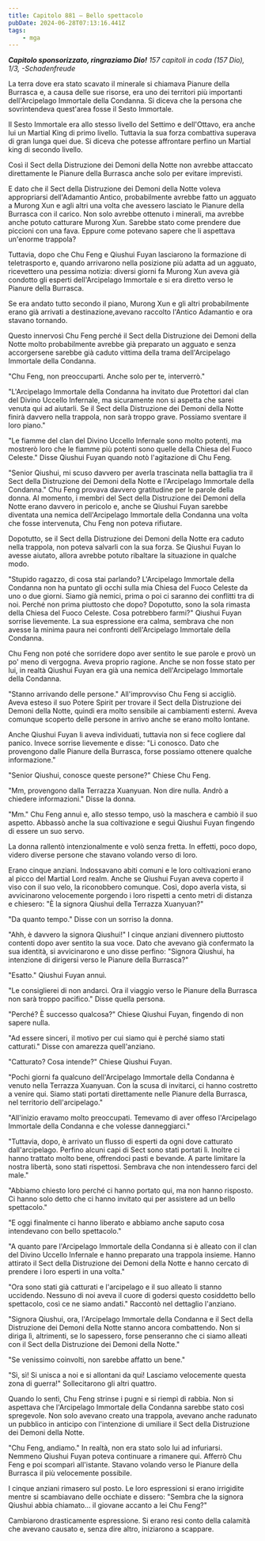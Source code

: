 ```yaml
---
title: Capitolo 881 – Bello spettacolo
pubDate: 2024-06-28T07:13:16.441Z
tags:
    - mga
---
```



<em><strong>Capitolo sponsorizzato, ringraziamo Dio!</strong>
157 capitoli in coda (157 Dio), 1/3,
-Schadenfreude</em>


La terra dove era stato scavato il minerale si chiamava Pianure della Burrasca e, a causa delle sue risorse, era uno dei territori più importanti dell'Arcipelago Immortale della Condanna. Si diceva che la persona che sovrintendeva quest'area fosse il Sesto Immortale.


Il Sesto Immortale era allo stesso livello del Settimo e dell'Ottavo, era anche lui un Martial King di primo livello. Tuttavia la sua forza combattiva superava di gran lunga quei due. Si diceva che potesse affrontare perfino un Martial king di secondo livello.


Così il Sect della Distruzione dei Demoni della Notte non avrebbe attaccato direttamente le Pianure della Burrasca anche solo per evitare imprevisti.


E dato che il Sect della Distruzione dei Demoni della Notte voleva appropriarsi dell'Adamantio Antico, probabilmente avrebbe fatto un agguato a Murong Xun e agli altri una volta che avessero lasciato le Pianure della Burrasca con il carico. Non solo avrebbe ottenuto i minerali, ma avrebbe anche potuto catturare Murong Xun. Sarebbe stato come prendere due piccioni con una fava. Eppure come potevano sapere che li aspettava un'enorme trappola?


Tuttavia, dopo che Chu Feng e Qiushui Fuyan lasciarono la formazione di teletrasporto e, quando arrivarono nella posizione più adatta ad un agguato, ricevettero una pessima notizia: diversi giorni fa Murong Xun aveva già condotto gli esperti dell'Arcipelago Immortale e si era diretto verso le Pianure della Burrasca.


Se era andato tutto secondo il piano, Murong Xun e gli altri probabilmente erano già arrivati a destinazione,avevano raccolto l'Antico Adamantio e ora stavano tornando.


Questo innervosì Chu Feng perché il Sect della Distruzione dei Demoni della Notte molto probabilmente avrebbe già preparato un agguato e senza accorgersene sarebbe già caduto vittima della trama dell'Arcipelago Immortale della Condanna.


"Chu Feng, non preoccuparti. Anche solo per te, interverrò."


"L'Arcipelago Immortale della Condanna ha invitato due Protettori dal clan del Divino Uccello Infernale, ma sicuramente non si aspetta che sarei venuta qui ad aiutarli. Se il Sect della Distruzione dei Demoni della Notte finirà davvero nella trappola, non sarà troppo grave. Possiamo sventare il loro piano."


"Le fiamme del clan del Divino Uccello Infernale sono molto potenti, ma mostrerò loro che le fiamme più potenti sono quelle della Chiesa del Fuoco Celeste." Disse Qiushui Fuyan quando notò l'agitazione di Chu Feng.


"Senior Qiushui, mi scuso davvero per averla trascinata nella battaglia tra il Sect della Distruzione dei Demoni della Notte e l'Arcipelago Immortale della Condanna." Chu Feng provava davvero gratitudine per le parole della donna. Al momento, i membri del Sect della Distruzione dei Demoni della Notte erano davvero in pericolo e, anche se Qiushui Fuyan sarebbe diventata una nemica dell'Arcipelago Immortale della Condanna una volta che fosse intervenuta, Chu Feng non poteva rifiutare.


Dopotutto, se il Sect della Distruzione dei Demoni della Notte era caduto nella trappola, non poteva salvarli con la sua forza. Se Qiushui Fuyan lo avesse aiutato, allora avrebbe potuto ribaltare la situazione in qualche modo.


"Stupido ragazzo, di cosa stai parlando? L'Arcipelago Immortale della Condanna non ha puntato gli occhi sulla mia Chiesa del Fuoco Celeste da uno o due giorni. Siamo già nemici, prima o poi ci saranno dei conflitti tra di noi. Perché non prima piuttosto che dopo? Dopotutto, sono la sola rimasta della Chiesa del Fuoco Celeste. Cosa potrebbero farmi?" Qiushui Fuyan sorrise lievemente. La sua espressione era calma, sembrava che non avesse la minima paura nei confronti dell'Arcipelago Immortale della Condanna.


Chu Feng non poté che sorridere dopo aver sentito le sue parole e provò un po' meno di vergogna. Aveva proprio ragione. Anche se non fosse stato per lui, in realtà Qiushui Fuyan era già una nemica dell'Arcipelago Immortale della Condanna.


"Stanno arrivando delle persone." All'improvviso Chu Feng si accigliò. Aveva esteso il suo Potere Spirit per trovare il Sect della Distruzione dei Demoni della Notte, quindi era molto sensibile ai cambiamenti esterni. Aveva comunque scoperto delle persone in arrivo anche se erano molto lontane.


Anche Qiushui Fuyan li aveva individuati, tuttavia non si fece cogliere dal panico. Invece sorrise lievemente e disse: "Li conosco. Dato che provengono dalle Pianure della Burrasca, forse possiamo ottenere qualche informazione."


"Senior Qiushui, conosce queste persone?" Chiese Chu Feng.


"Mm, provengono dalla Terrazza Xuanyuan. Non dire nulla. Andrò a chiedere informazioni." Disse la donna.


"Mm." Chu Feng annuì e, allo stesso tempo, usò la maschera e cambiò il suo aspetto. Abbassò anche la sua coltivazione e seguì Qiushui Fuyan fingendo di essere un suo servo.


La donna rallentò intenzionalmente e volò senza fretta. In effetti, poco dopo, videro diverse persone che stavano volando verso di loro.


Erano cinque anziani. Indossavano abiti comuni e le loro coltivazioni erano al picco del Martial Lord realm. Anche se Qiushui Fuyan aveva coperto il viso con il suo velo, la riconobbero comunque. Così, dopo averla vista, si avvicinarono velocemente porgendo i loro rispetti a cento metri di distanza e chiesero: "È la signora Qiushui della Terrazza Xuanyuan?"


"Da quanto tempo." Disse con un sorriso la donna.


"Ahh, è davvero la signora Qiushui!" I cinque anziani divennero piuttosto contenti dopo aver sentito la sua voce. Dato che avevano già confermato la sua identità, si avvicinarono e uno disse perfino: "Signora Qiushui, ha intenzione di dirigersi verso le Pianure della Burrasca?"


"Esatto." Qiushui Fuyan annuì.


"Le consiglierei di non andarci. Ora il viaggio verso le Pianure della Burrasca non sarà troppo pacifico." Disse quella persona.


"Perché? È successo qualcosa?" Chiese Qiushui Fuyan, fingendo di non sapere nulla.


"Ad essere sinceri, il motivo per cui siamo qui è perché siamo stati catturati." Disse con amarezza quell'anziano.


"Catturato? Cosa intende?" Chiese Qiushui Fuyan.


"Pochi giorni fa qualcuno dell'Arcipelago Immortale della Condanna è venuto nella Terrazza Xuanyuan. Con la scusa di invitarci, ci hanno costretto a venire qui. Siamo stati portati direttamente nelle Pianure della Burrasca, nel territorio dell'arcipelago."


"All'inizio eravamo molto preoccupati. Temevamo di aver offeso l'Arcipelago Immortale della Condanna e che volesse danneggiarci."


"Tuttavia, dopo, è arrivato un flusso di esperti da ogni dove catturato dall'arcipelago. Perfino alcuni capi di Sect sono stati portati lì. Inoltre ci hanno trattato molto bene, offrendoci pasti e bevande. A parte limitare la nostra libertà, sono stati rispettosi. Sembrava che non intendessero farci del male."


"Abbiamo chiesto loro perché ci hanno portato qui, ma non hanno risposto. Ci hanno solo detto che ci hanno invitato qui per assistere ad un bello spettacolo."


"E oggi finalmente ci hanno liberato e abbiamo anche saputo cosa intendevano con bello spettacolo."


"A quanto pare l'Arcipelago Immortale della Condanna si è alleato con il clan del Divino Uccello Infernale e hanno preparato una trappola insieme. Hanno attirato il Sect della Distruzione dei Demoni della Notte e hanno cercato di prendere i loro esperti in una volta."


"Ora sono stati già catturati e l'arcipelago e il suo alleato li stanno uccidendo. Nessuno di noi aveva il cuore di godersi questo cosiddetto bello spettacolo, così ce ne siamo andati." Raccontò nel dettaglio l'anziano.


"Signora Qiushui, ora, l'Arcipelago Immortale della Condanna e il Sect della Distruzione dei Demoni della Notte stanno ancora combattendo. Non si diriga lì, altrimenti, se lo sapessero, forse penseranno che ci siamo alleati con il Sect della Distruzione dei Demoni della Notte."


"Se venissimo coinvolti, non sarebbe affatto un bene."


"Sì, sì! Si unisca a noi e si allontani da qui! Lasciamo velocemente questa zona di guerra!" Sollecitarono gli altri quattro.


Quando lo sentì, Chu Feng strinse i pugni e si riempì di rabbia. Non si aspettava che l'Arcipelago Immortale della Condanna sarebbe stato così spregevole. Non solo avevano creato una trappola, avevano anche radunato un pubblico in anticipo con l'intenzione di umiliare il Sect della Distruzione dei Demoni della Notte.


"Chu Feng, andiamo." In realtà, non era stato solo lui ad infuriarsi. Nemmeno Qiushui Fuyan poteva continuare a rimanere qui. Afferrò Chu Feng e poi scomparì all'istante. Stavano volando verso le Pianure della Burrasca il più velocemente possibile.


I cinque anziani rimasero sul posto. Le loro espressioni si erano irrigidite mentre si scambiavano delle occhiate e dissero: "Sembra che la signora Qiushui abbia chiamato... il giovane accanto a lei Chu Feng?"


Cambiarono drasticamente espressione. Si erano resi conto della calamità che avevano causato e, senza dire altro, iniziarono a scappare.
                                


                                



